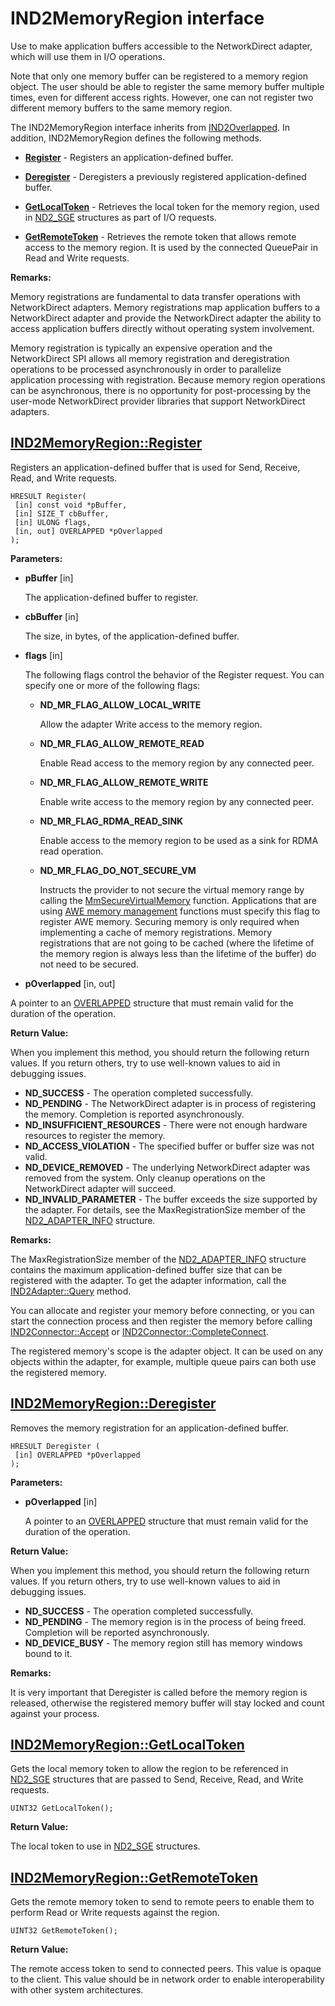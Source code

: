 # IND2MemoryRegion interface
Use to make application buffers accessible to the NetworkDirect adapter, which will use them in I/O operations.

Note that only one memory buffer can be registered to a memory region object. The user should be able to register the same memory buffer multiple times, even for different access rights. However, one can not register two different memory buffers to the same memory region.

The IND2MemoryRegion interface inherits from [IND2Overlapped](./IND2Overlapped.md).
In addition, IND2MemoryRegion defines the following methods.

- [__Register__](#register-method) - Registers an application-defined buffer.

- [__Deregister__](#deregister-method) - Deregisters a previously registered application-defined buffer.

- [__GetLocalToken__](#get-local-token) - Retrieves the local token for the memory region, used in [ND2_SGE](./IND2QueuePair.md#nd2-sge) structures as part of I/O requests.
- [__GetRemoteToken__](#get-remote-token) - Retrieves the remote token that allows remote access to the memory region. It is used by the connected QueuePair in Read and Write requests.

__Remarks:__

Memory registrations are fundamental to data transfer operations with NetworkDirect adapters. Memory registrations map application buffers to a NetworkDirect adapter and provide the NetworkDirect adapter the ability to access application buffers directly without operating system involvement.

Memory registration is typically an expensive operation and the NetworkDirect SPI allows all memory registration and deregistration operations to be processed asynchronously in order to parallelize application processing with registration. Because memory region operations can be asynchronous, there is no opportunity for post-processing by the user-mode NetworkDirect provider libraries that support NetworkDirect adapters.

## [IND2MemoryRegion::Register](#register-method)
Registers an application-defined buffer that is used for Send, Receive, Read, and Write requests. 
```
HRESULT Register(
 [in] const void *pBuffer,
 [in] SIZE_T cbBuffer,
 [in] ULONG flags,
 [in, out] OVERLAPPED *pOverlapped
);
```

__Parameters:__

- __pBuffer__ [in]

  The application-defined buffer to register.

- __cbBuffer__ [in]

  The size, in bytes, of the application-defined buffer.

- __flags__ [in]

  The following flags control the behavior of the Register request. You can specify one or more of the following flags:

  - __ND_MR_FLAG_ALLOW_LOCAL_WRITE__

    Allow the adapter Write access to the memory region.

  - __ND_MR_FLAG_ALLOW_REMOTE_READ__

    Enable Read access to the memory region by any connected peer.

  - __ND_MR_FLAG_ALLOW_REMOTE_WRITE__

    Enable write access to the memory region by any connected peer.

  - __ND_MR_FLAG_RDMA_READ_SINK__

    Enable access to the memory region to be used as a sink for RDMA read operation.

  - __ND_MR_FLAG_DO_NOT_SECURE_VM__
 
    Instructs the provider to not secure the virtual memory range by calling the [MmSecureVirtualMemory](https://docs.microsoft.com/windows-hardware/drivers/ddi/content/ntddk/nf-ntddk-mmsecurevirtualmemory) function. Applications that are using [AWE memory management](https://docs.microsoft.com/windows/desktop/memory/address-windowing-extensions) functions must specify this flag to register AWE memory. Securing memory is only required when implementing a cache of memory registrations. Memory registrations that are not going to be cached (where the lifetime of the memory region is always less than the lifetime of the buffer) do not need to be secured.

- __pOverlapped__ [in, out]

A pointer to an [OVERLAPPED](https://docs.microsoft.com/windows/desktop/api/minwinbase/ns-minwinbase-_overlapped) structure that must remain valid for the duration of the operation.

__Return Value:__

When you implement this method, you should return the following return values. If you return others, try to use well-known values to aid in debugging issues.

- __ND_SUCCESS__ - The operation completed successfully.
- __ND_PENDING__ - The NetworkDirect adapter is in process of registering the memory. Completion is reported asynchronously.
- __ND_INSUFFICIENT_RESOURCES__ - There were not enough hardware resources to register the memory.
- __ND_ACCESS_VIOLATION__ - The specified buffer or buffer size was not valid.
- __ND_DEVICE_REMOVED__ - The underlying NetworkDirect adapter was removed from the system. Only cleanup operations on the NetworkDirect adapter will succeed.
- __ND_INVALID_PARAMETER__ - The buffer exceeds the size supported by the adapter. For details, see the MaxRegistrationSize member of the [ND2_ADAPTER_INFO](./IND2Adapter.md#adapter-info) structure.


__Remarks:__

The MaxRegistrationSize member of the [ND2_ADAPTER_INFO](./IND2Adapter.md#adapter-info) structure contains the maximum application-defined buffer size that can be registered with the adapter. To get the adapter information, call the [IND2Adapter::Query](./IND2Adapter.md#query-method) method.

You can allocate and register your memory before connecting, or you can start the connection process and then register the memory before calling [IND2Connector::Accept](./IND2Connector.md#accept-method) or [IND2Connector::CompleteConnect](./IND2Connector.md#complete-connect).

The registered memory's scope is the adapter object. It can be used on any objects within the adapter, for example, multiple queue pairs can both use the registered memory.

## [IND2MemoryRegion::Deregister](#deregister-method)
Removes the memory registration for an application-defined buffer.
```
HRESULT Deregister (
 [in] OVERLAPPED *pOverlapped
);
```

__Parameters:__

- __pOverlapped__ [in]

  A pointer to an [OVERLAPPED](https://docs.microsoft.com/windows/desktop/api/minwinbase/ns-minwinbase-_overlapped) structure that must remain valid for the duration of the operation.


__Return Value:__

When you implement this method, you should return the following return values. If you return others, try to use well-known values to aid in debugging issues.

- __ND_SUCCESS__ - The operation completed successfully.
- __ND_PENDING__ - The memory region is in the process of being freed. Completion will be reported asynchronously.
- __ND_DEVICE_BUSY__ - The memory region still has memory windows bound to it.

__Remarks:__

It is very important that Deregister is called before the memory region is released, otherwise the registered memory buffer will stay locked and count against your process.

## [IND2MemoryRegion::GetLocalToken](#get-local-token)
Gets the local memory token to allow the region to be referenced in [ND2_SGE](./IND2QueuePair.md#nd2-sge) structures that are passed to Send, Receive, Read, and Write requests.

```
UINT32 GetLocalToken();
```

__Return Value:__

The local token to use in [ND2_SGE](./IND2QueuePair.md#nd2-sge) structures.

## [IND2MemoryRegion::GetRemoteToken](#get-remote-token)
Gets the remote memory token to send to remote peers to enable them to perform Read or Write requests against the region.

```
UINT32 GetRemoteToken();
```

__Return Value:__

The remote access token to send to connected peers. This value is opaque to the client. This value should be in network order to enable interoperability with other system architectures.
